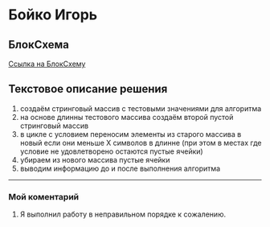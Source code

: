 # Бойко Игорь 

## БлокСхема

[Ссылка на БлокСхему](https://drive.google.com/file/d/1lDkZSyuPzhLrIV1-mZEfILKGTdYJ8eyW/view?usp=sharing)

## Текстовое описание решения

1. создаём стринговый массив с тестовыми значениями для алгоритма
2. на основе длинны тестового массива создаём второй пустой стринговый массив
3. в цикле с условием переносим элементы из старого массива в новый если они меньше Х символов в длинне (при этом в местах где условие не удовлетворено остаются пустые ячейки)
4. убираем из нового массива пустые ячейки
5. выводим информацию до и после выполнения алгоритма

---

### Мой коментарий

1. Я выполнил работу в неправильном порядке к сожалению.
